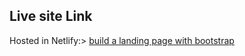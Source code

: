 
## Live site Link

Hosted in Netlify:>  [build a landing page with bootstrap](https://aesthetic-marzipan-dec2e3.netlify.app/)

